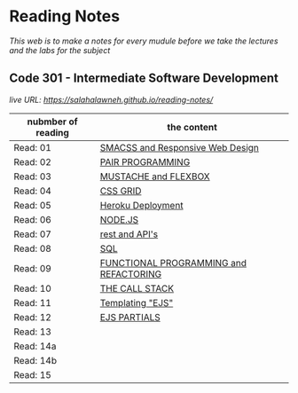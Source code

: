 # Reading Notes
*This web is to make a notes for every mudule before we take the lectures and the labs for the subject*
## Code 301 - Intermediate Software Development
*live URL: https://salahalawneh.github.io/reading-notes/*

nubmber of reading | the content
------------ | -------------
Read: 01 |  [SMACSS and Responsive Web Design](class-01.md)
Read: 02 |  [PAIR PROGRAMMING](class-02.md)
Read: 03 | [MUSTACHE and FLEXBOX](class-03.md)
Read: 04 | [CSS GRID](class-04.md)
Read: 05 | [Heroku Deployment](class-05.md)
Read: 06 | [NODE.JS](class-06.md)
Read: 07 | [rest and API's](class-07.md)
Read: 08 | [SQL](class-08.md)
Read: 09 | [FUNCTIONAL PROGRAMMING and REFACTORING](class-09.md)
Read: 10 | [THE CALL STACK](class-10.md)
Read: 11 | [Templating "EJS"](class-11.md)
Read: 12 | [EJS PARTIALS](class-12.md)
Read: 13 | []()
Read: 14a | []()
Read: 14b | []()
Read: 15 | []()
